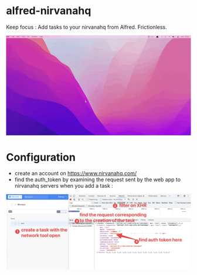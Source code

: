 # alfred-nirvanahq

Keep focus : Add tasks to your nirvanahq from Alfred. Frictionless.


![demo](./demo.gif)


# Configuration

- create an account on https://www.nirvanahq.com/
- find the auth_token by examining the request sent by the web app to nirvanahq servers when you add a task : 

![screenshot](./auth_token_tuto.png)
